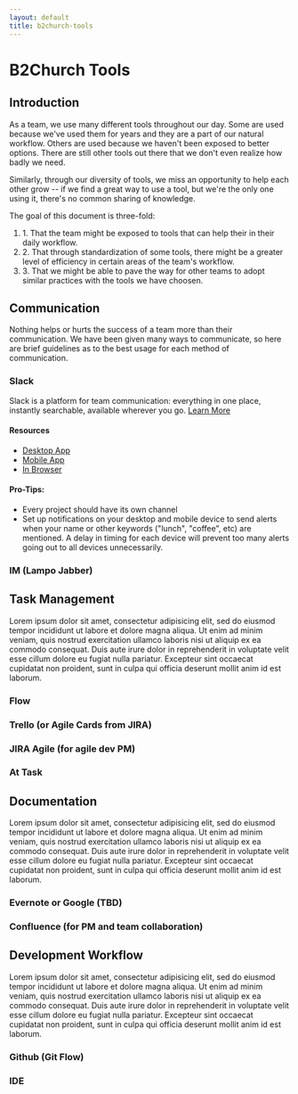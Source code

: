 ```yaml
---
layout: default
title: b2church-tools
---
```


# B2Church Tools

<h2 class="section-header">Introduction</h2>

As a team, we use many different tools throughout our day. Some are used because we've used them for years and they are a part of our natural workflow. Others are used because we haven't been exposed to better options. There are still other tools out there that we don't even realize how badly we need.

Similarly, through our diversity of tools, we miss an opportunity to help each other grow -- if we find a great way to use a tool, but we're the only one using it, there's no common sharing of knowledge.

The goal of this document is three-fold:

<ol>
	<li>1. That the team might be exposed to tools that can help their in their daily workflow.</li>
	<li>2. That through standardization of some tools, there might be a greater level of efficiency in certain areas of the team's workflow.</li>
	<li>3. That we might be able to pave the way for other teams to adopt similar practices with the tools we have choosen.</li>
</ol>


<h2 class="section-header">Communication</h2>

Nothing helps or hurts the success of a team more than their communication. We have been given many ways to communicate, so here are brief guidelines as to the best usage for each method of communication.

### Slack

Slack is a platform for team communication: everything in one place, instantly searchable, available wherever you go. <a href="https://slack.com/is/team-communication" target="_blank">Learn More</a>

<h4 class="section-list">Resources</h4>

* [Desktop App](http://slack.com/ssb/download-osx)
* [Mobile App](https://b2church.slack.com/apps)
* [In Browser](https://b2church.slack.com)

<h4 class="section-list">Pro-Tips:</h4>

* Every project should have its own channel
* Set up notifications on your desktop and mobile device to send alerts when your name or other keywords ("lunch", "coffee", etc) are mentioned. A delay in timing for each device will prevent too many alerts going out to all devices unnecessarily.


### IM (Lampo Jabber)


<h2 class="section-header">Task Management</h2>

Lorem ipsum dolor sit amet, consectetur adipisicing elit, sed do eiusmod
tempor incididunt ut labore et dolore magna aliqua. Ut enim ad minim veniam,
quis nostrud exercitation ullamco laboris nisi ut aliquip ex ea commodo
consequat. Duis aute irure dolor in reprehenderit in voluptate velit esse
cillum dolore eu fugiat nulla pariatur. Excepteur sint occaecat cupidatat non
proident, sunt in culpa qui officia deserunt mollit anim id est laborum.

### Flow

### Trello (or Agile Cards from JIRA)

### JIRA Agile (for agile dev PM)

### At Task


<h2 class="section-header">Documentation</h2>
Lorem ipsum dolor sit amet, consectetur adipisicing elit, sed do eiusmod
tempor incididunt ut labore et dolore magna aliqua. Ut enim ad minim veniam,
quis nostrud exercitation ullamco laboris nisi ut aliquip ex ea commodo
consequat. Duis aute irure dolor in reprehenderit in voluptate velit esse
cillum dolore eu fugiat nulla pariatur. Excepteur sint occaecat cupidatat non
proident, sunt in culpa qui officia deserunt mollit anim id est laborum.

### Evernote or Google (TBD)

### Confluence (for PM and team collaboration)

<h2 class="section-header">Development Workflow</h2>
Lorem ipsum dolor sit amet, consectetur adipisicing elit, sed do eiusmod
tempor incididunt ut labore et dolore magna aliqua. Ut enim ad minim veniam,
quis nostrud exercitation ullamco laboris nisi ut aliquip ex ea commodo
consequat. Duis aute irure dolor in reprehenderit in voluptate velit esse
cillum dolore eu fugiat nulla pariatur. Excepteur sint occaecat cupidatat non
proident, sunt in culpa qui officia deserunt mollit anim id est laborum.

### Github (Git Flow)

### IDE
